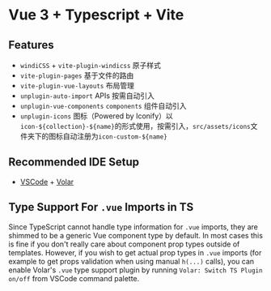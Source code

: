 # Vue 3 + Typescript + Vite

## Features

- `windiCSS` + `vite-plugin-windicss` 原子样式
- `vite-plugin-pages` 基于文件的路由
- `vite-plugin-vue-layouts` 布局管理
- `unplugin-auto-import` APIs 按需自动引入 
- `unplugin-vue-components` `components` 组件自动引入
- `unplugin-icons` 图标（Powered by Iconify）以`icon-${collection}-${name}`的形式使用，按需引入，`src/assets/icons`文件夹下的图标自动注册为`icon-custom-${name}`


## Recommended IDE Setup

- [VSCode](https://code.visualstudio.com/) + [Volar](https://marketplace.visualstudio.com/items?itemName=johnsoncodehk.volar)

## Type Support For `.vue` Imports in TS

Since TypeScript cannot handle type information for `.vue` imports, they are shimmed to be a generic Vue component type by default. In most cases this is fine if you don't really care about component prop types outside of templates. However, if you wish to get actual prop types in `.vue` imports (for example to get props validation when using manual `h(...)` calls), you can enable Volar's `.vue` type support plugin by running `Volar: Switch TS Plugin on/off` from VSCode command palette.
